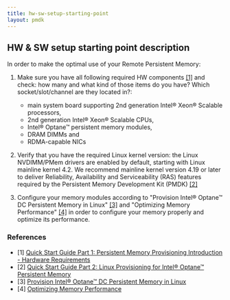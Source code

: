 ```yaml
---
title: hw-sw-setup-starting-point
layout: pmdk
---
```


## HW & SW setup starting point description

In order to make the optimal use of your Remote Persistent Memory:

1) Make sure you have all following required HW components [[1]][start-1] and check: how many and what kind of those items do you have? Which socket/slot/channel are they located in?:
   - main system board supporting 2nd generation Intel® Xeon® Scalable processors,
   - 2nd generation Intel® Xeon® Scalable CPUs,
   - Intel® Optane™ persistent memory modules,
   - DRAM DIMMs and
   - RDMA-capable NICs

2) Verify that you have the required Linux kernel version: the Linux NVDIMM/PMem drivers are enabled by default, starting with Linux mainline kernel 4.2. We recommend mainline kernel version 4.19 or later to deliver Reliability, Availability and Serviceability (RAS) features required by the Persistent Memory Development Kit (PMDK) [[2]][start-2]

3) Configure your memory modules according to "Provision Intel® Optane™ DC Persistent Memory in Linux" [[3]][start-3] and "Optimizing Memory Performance" [[4]][start-4] in order to configure your memory properly and optimize its performance.

### References

* [1] [Quick Start Guide Part 1: Persistent Memory Provisioning Introduction - Hardware Requirements][start-1]
* [2] [Quick Start Guide Part 2: Linux Provisioning for Intel® Optane™ Persistent Memory][start-2]
* [3] [Provision Intel® Optane™ DC Persistent Memory in Linux][start-3]
* [4] [Optimizing Memory Performance][start-4]

[start-1]: https://software.intel.com/content/www/us/en/develop/articles/qsg-intro-to-provisioning-pmem.html
[start-2]: https://software.intel.com/content/www/us/en/develop/articles/qsg-part2-linux-provisioning-with-optane-pmem.html
[start-3]: https://software.intel.com/content/www/us/en/develop/videos/provisioning-intel-optane-dc-persistent-memory-modules-in-linux.html
[start-4]: https://pmem.io/rpma/documentation/basic-reqs-optimizing-memory-performance.html
